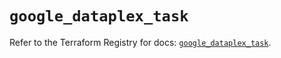 # `google_dataplex_task`

Refer to the Terraform Registry for docs: [`google_dataplex_task`](https://registry.terraform.io/providers/hashicorp/google/6.26.0/docs/resources/dataplex_task).
